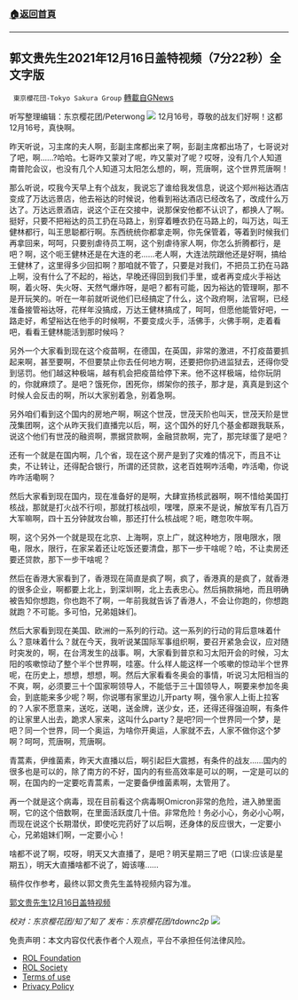 ###  [:house:返回首頁](https://github.com/ourhimalayas/txt)
---


## 郭文贵先生2021年12月16日盖特视频（7分22秒）全文字版
` 東京櫻花団-Tokyo Sakura Group` [轉載自GNews](https://gnews.org/zh-hans/1763716/)

听写整理编辑：东京樱花团/Peterwong
![](https://assets.gnews.org/wp-content/uploads/2021/12/2-51.png)
12月16号，尊敬的战友们好啊！这都12月16号，真快啊。

昨天听说，习主席的夫人啊，彭副主席都出来了啊，彭副主席都出场了，七哥说对了吧，啊……?哈哈。七哥咋又蒙对了呢，咋又蒙对了呢？哎呀，没有几个人知道南普陀会议，也没有几个人知道习太阳怎么想的，啊，荒唐啊，这个世界荒唐啊！

那么听说，哎我今天早上有个战友，我说忘了谁给我发信息，说这个郑州裕达酒店变成了万达远景店，他去裕达的时候说，他看到裕达酒店已经改名了，改成什么万达了。万达远景酒店，说这个正在交接中，说那保安他都不认识了，都换人了啊。挺好，只要不把裕达的员工扔在马路上，别穿着睡衣扔在马路上的，叫万达，叫王健林都行，叫王思聪都行啊。东西统统你都拿走啊，你先保管着，等着到时候我们再拿回来，呵呵，只要别虐待员工啊，这个别虐待家人啊，你怎么折腾都行，是吧？啊，这个呃王健林还是在大连的老……老人啊，大连法院跟他还是好啊，搞给王健林了，这里得多少回扣啊？那咱就不管了，只要是对我们，不把员工扔在马路上啊，没有什么了不起的，裕达，早晚还得回到我们手里，或者再变成火手裕达啊，着火呀、失火呀、天然气爆炸呀，是吧？都有可能，因为裕达的管理啊，那不是开玩笑的。听在一年前就听说他们已经搞定了什么，这个政府啊，法官啊，已经准备接管裕达呀，花样年没搞成，万达王健林搞成了，呵呵，但愿他能管好吧，一路走好，希望裕达在他手的时候啊，不要变成火手，活佛手，火佛手啊，走着看吧，看看王健林能活到那时候吗？

另外一个大家看到现在这个疫苗啊，在德国，在英国，非常的激进，不打疫苗要抓起来啊，甚至要啊，不但要禁止你去任何地方啊，还要把你扔进监狱去，还得你受到惩罚。他们越这种极端，越有机会把疫苗给停下来。他不这样极端，给你玩阴的，你就麻烦了。是吧？饿死你，困死你，绑架你的孩子，那才是，真真是到这个时候人会反击的啊，所以大家别着急，别着急啊。

另外咱们看到这个国内的房地产啊，啊这个世茂，世茂天阶也叫天，世茂天阶是世茂集团啊，这个从昨天我们直播完以后，啊，这个国外的好几个基金都跟我联系，说这个他们有世茂的融资啊，票据贷款啊，金融贷款啊，完了，那完球蛋了是吧？

还有一个就是在国内啊，几个省，现在这个房产是到了灾难的情况下，而且不让卖，不让转让，还得配合银行，所谓的还贷款，这老百姓啊咋活嘞，咋活嘞，你说咋咋活嘞啊？

然后大家看到现在国内，现在准备好的是啊，大肆宣扬核武器啊，啊不惜给美国打核战，那就是打火战不行呗，那就打核战呗，嘿嘿，原来不是说，解放军有几百万大军嘛啊，四十五分钟就攻台嘛，那还打什么核战呢？呃，瞎忽吹牛啊。

啊，这个另外一个就是现在北京、上海啊，京上广，就这种地方，限电限水，限电，限水，限行，在家呆着还让吃饭还要清盘，那下一步干啥呢？哈，不让卖房还要还贷款，那下一步干啥呢？

然后在香港大家看到了，香港现在简直是疯了啊，疯了，香港真的是疯了，就香港的很多企业，啊都要上北上，到深圳啊，北上去表忠心。然后捐款捐地，而且明确被告知你想跑，你也跑不了啊，一年前我就告诉了香港人，不会让你跑的，你想跑就跑？不可能。多可怕，兄弟姐妹们。

然后大家看到现在美国、欧洲的一系列的行动。这一系列的行动的背后意味着什么？意味着什么？就在今天，我听说某国际军事组织啊，要召开紧急会议，应对随时突发的，啊，在台湾发生的战事。啊，大家看到普京和习太阳开会的时候，习太阳的咳嗽惊动了整个半个世界啊，哇塞。什么样人能这样一个咳嗽的惊动半个世界呢，在历史上，想想，想想，啊。然后大家看看冬奥会的事情，听说习太阳相当的不爽，啊，必须要三十个国家啊领导人，不能低于三十国领导人，啊要来参加冬奥会，到底能来多少呢？啊，你说哪有家里边儿开party 啊，强令家人上街上拉客的？人家不愿意来，送吃，送喝，送金牌，送少女，还，还得还得强迫啊，有条件的让家里人出去，跪求人家来，这叫什么party？是吧?同一个世界同一个梦，是吧？同一个世界，同一个奥运，为啥你开奥运，人家就不去，人家不做你这个梦啊？呵呵，荒唐啊，荒唐啊。

青蒿素，伊维菌素，昨天大直播以后，啊引起巨大震撼，有条件的战友……国内的很多也是可以的，除了南方的不好，国内的有些高效率是可以的啊，一定是可以的啊，在国内的一定要吃青蒿素，一定要备伊维菌素啊，太管用了。

再一个就是这个病毒，现在目前看这个病毒啊Omicron非常的危险，进入肺里面啊，它的这个倍数啊，在里面活跃度几十倍。非常危险！务必小心，务必小心啊，而现在说这个长期潜伏，即使吃完药好了以后啊，还身体的反应很大，一定要小心，兄弟姐妹们啊，一定要小心！

啥都不说了啊，哎呀，明天又大直播了，是吧？明天星期三了吧（口误:应该是星期五），明天大直播啥都不说了，姆该噻……

稿件仅作参考，最终以郭文贵先生盖特视频内容为准。

[郭文贵先生12月16日盖特视频](https://gettr.com/post/pjtd334f57)

*校对：东京樱花团/知了知了
发布：东京樱花团/tdownc2p*
![](https://assets.gnews.org/wp-content/uploads/2021/12/yht.jpg)
 

免责声明：本文内容仅代表作者个人观点，平台不承担任何法律风险。

- [ROL Foundation](https://rolfoundation.org/)
- [ROL Society](https://rolsociety.org/)
- [Terms of use](https://gnews.org/terms-of-use-3/)
- [Privacy Policy](https://gnews.org/privacy-policy/)
